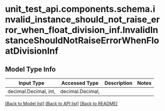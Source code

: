 <a id="InvalidInstanceShouldNotRaiseErrorWhenFloatDivisionInf"></a>
# unit_test_api.components.schema.invalid_instance_should_not_raise_error_when_float_division_inf.InvalidInstanceShouldNotRaiseErrorWhenFloatDivisionInf

## Model Type Info
Input Type | Accessed Type | Description | Notes
------------ | ------------- | ------------- | -------------
decimal.Decimal, int,  | decimal.Decimal,  |  | 

[[Back to Model list]](../../../README.md#documentation-for-models) [[Back to API list]](../../../README.md#documentation-for-api-endpoints) [[Back to README]](../../../README.md)


